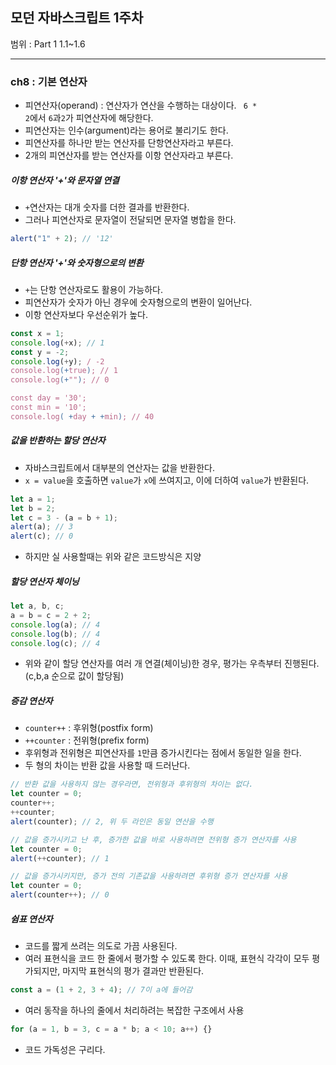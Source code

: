 ## 모던 자바스크립트 1주차

범위 : Part 1 1.1~1.6

---

### ch8 : 기본 연산자

- 피연산자(operand) : 연산자가 연산을 수행하는 대상이다. <code> 6 \* 2</code>에서 <code>6</code>과<code>2</code>가 피연산자에 해당한다.
- 피연산자는 인수(argument)라는 용어로 불리기도 한다.
- 피연산자를 하나만 받는 연산자를 단항연산자라고 부른다.
- 2개의 피연산자를 받는 연산자를 이항 연산자라고 부른다.

##### 이항 연산자 '+'와 문자열 연결

- <code>+</code>연산자는 대개 숫자를 더한 결과를 반환한다.
- 그러나 피연산자로 문자열이 전달되면 문자열 병합을 한다.

```js
alert("1" + 2); // '12'
```

##### 단항 연산자 '+'와 숫자형으로의 변환

- <code>+</code>는 단항 연산자로도 활용이 가능하다.
- 피연산자가 숫자가 아닌 경우에 숫자형으로의 변환이 일어난다.
- 이항 연산자보다 우선순위가 높다.

```js
const x = 1;
console.log(+x); // 1
const y = -2;
console.log(+y); / -2
console.log(+true); // 1
console.log(+""); // 0

const day = '30';
const min = '10';
console.log( +day + +min); // 40
```

##### 값을 반환하는 할당 연산자

- 자바스크립트에서 대부분의 연산자는 값을 반환한다.
- <code>x = value</code>을 호출하면 <code>value</code>가 <code>x</code>에 쓰여지고, 이에 더하여 <code>value</code>가 반환된다.

```js
let a = 1;
let b = 2;
let c = 3 - (a = b + 1);
alert(a); // 3
alert(c); // 0
```

- 하지만 실 사용할때는 위와 같은 코드방식은 지양

##### 할당 연산자 체이닝

```js
let a, b, c;
a = b = c = 2 + 2;
console.log(a); // 4
console.log(b); // 4
console.log(c); // 4
```

- 위와 같이 할당 연산자를 여러 개 연결(체이닝)한 경우, 평가는 우측부터 진행된다. (c,b,a 순으로 값이 할당됨)

##### 증감 연산자

- <code>counter++</code> : 후위형(postfix form)
- <code>++counter</code> : 전위형(prefix form)
- 후위형과 전위형은 피연산자를 <code>1</code>만큼 증가시킨다는 점에서 동일한 일을 한다.
- 두 형의 차이는 반환 값을 사용할 때 드러난다.

```js
// 반환 값을 사용하지 않는 경우라면, 전위형과 후위형의 차이는 없다.
let counter = 0;
counter++;
++counter;
alert(counter); // 2, 위 두 라인은 동일 연산을 수행
```

```js
// 값을 증가시키고 난 후, 증가한 값을 바로 사용하려면 전위형 증가 연산자를 사용
let counter = 0;
alert(++counter); // 1
```

```js
// 값을 증가시키지만, 증가 전의 기존값을 사용하려면 후위형 증가 연산자를 사용
let counter = 0;
alert(counter++); // 0
```

##### 쉼표 연산자

- 코드를 짧게 쓰려는 의도로 가끔 사용된다.
- 여러 표현식을 코드 한 줄에서 평가할 수 있도록 한다. 이때, 표현식 각각이 모두 평가되지만, 마지막 표현식의 평가 결과만 반환된다.

```js
const a = (1 + 2, 3 + 4); // 7이 a에 들어감
```

- 여러 동작을 하나의 줄에서 처리하려는 복잡한 구조에서 사용

```js
for (a = 1, b = 3, c = a * b; a < 10; a++) {}
```

- 코드 가독성은 구리다.
